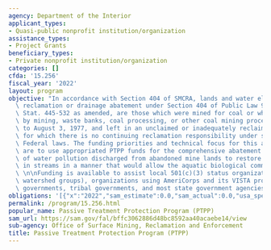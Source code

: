 ```yaml
---
agency: Department of the Interior
applicant_types:
- Quasi-public nonprofit institution/organization
assistance_types:
- Project Grants
beneficiary_types:
- Private nonprofit institution/organization
categories: []
cfda: '15.256'
fiscal_year: '2022'
layout: program
objective: "In accordance with Section 404 of SMCRA, lands and water eligible for\
  \ reclamation or drainage abatement under Section 404 of Public Law 95-87 (the Act),\
  \ Stat. 445-532 as amended, are those which were mined for coal or which were affected\
  \ by mining, waste banks, coal processing, or other coal mining processes prior\
  \ to August 3, 1977, and left in an unclaimed or inadequately reclaimed condition,\
  \ for which there is no continuing reclamation responsibility under state or other\
  \ Federal laws. The funding priorities and technical focus for this announcement\
  \ are to use appropriated PTPP funds for the comprehensive abatement and treatment\
  \ of water pollution discharged from abandoned mine lands to restore water quality\
  \ in streams in a manner that would allow the aquatic biological community to recover.\
  \ \n\nFunding is available to assist local 501(c)(3) status organizations (e.g.,\
  \ watershed groups), organizations using AmeriCorps and its VISTA programs, local\
  \ governments, tribal governments, and most state government agencies."
obligations: '[{"x":"2022","sam_estimate":0.0,"sam_actual":0.0,"usa_spending_actual":0.0},{"x":"2023","sam_estimate":500000.0,"sam_actual":0.0,"usa_spending_actual":0.0},{"x":"2024","sam_estimate":1500000.0,"sam_actual":0.0,"usa_spending_actual":0.0}]'
permalink: /program/15.256.html
popular_name: Passive Treatment Protection Program (PTPP)
sam_url: https://sam.gov/fal/bffc3062886d48bc8592aa40acaebe14/view
sub-agency: Office of Surface Mining, Reclamation and Enforcement
title: Passive Treatment Protection Program (PTPP)
---
```

